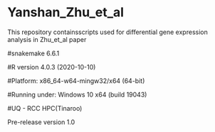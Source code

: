 # Yanshan_Zhu_et_al
This repository containsscripts used for differential gene expression analysis in Zhu_et_al paper

#snakemake 6.6.1

#R version 4.0.3 (2020-10-10)

#Platform: x86_64-w64-mingw32/x64 (64-bit)

#Running under: Windows 10 x64 (build 19043)

#UQ - RCC HPC(Tinaroo)

Pre-release version 1.0
